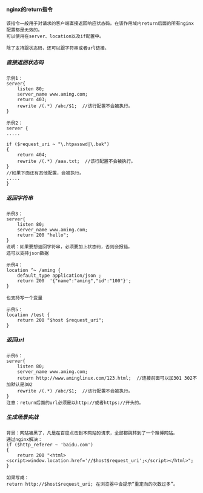 #### nginx的return指令

    该指令一般用于对请求的客户端直接返回响应状态码。在该作用域内return后面的所有nginx配置都是无效的。
    可以使用在server、location以及if配置中。
    
    除了支持跟状态码，还可以跟字符串或者url链接。
    
#####    直接返回状态码

    示例1：
    server{
        listen 80;
        server_name www.aming.com;
        return 403;
        rewrite /(.*) /abc/$1;  //该行配置不会被执行。
    }
    
    示例2：
    server {
    .....
    
    if ($request_uri ~ "\.htpasswd|\.bak")
    {
        return 404;
        rewrite /(.*) /aaa.txt;  //该行配置不会被执行。
    }
    //如果下面还有其他配置，会被执行。
    .....
    }
    
#####    返回字符串

    示例3：
    server{
        listen 80;
        server_name www.aming.com;
        return 200 "hello";
    }
    说明：如果要想返回字符串，必须要加上状态码，否则会报错。
    还可以支持json数据
    
    示例4：
	location ^~ /aming {
        default_type application/json ;
        return 200  '{"name":"aming","id":"100"}';
    }
    
    也支持写一个变量
    
    示例5：
    location /test {
	    return 200 "$host $request_uri";
	}

#####    返回url

    示例6：
    server{
        listen 80;
        server_name www.aming.com;
        return http://www.aminglinux.com/123.html;  //连接前面可以加301 302不加默认是302
        rewrite /(.*) /abc/$1;  //该行配置不会被执行。
    }
    注意：return后面的url必须是以http://或者https://开头的。
    
    
#####    生成场景实战

    背景：网站被黑了，凡是在百度点击到本网站的请求，全部都跳转到了一个赌博网站。
    通过nginx解决：
    if ($http_referer ~ 'baidu.com') 
    {
        return 200 "<html><script>window.location.href='//$host$request_uri';</script></html>";
    }
    
    如果写成：
    return http://$host$request_uri; 在浏览器中会提示“重定向的次数过多”。
    
    